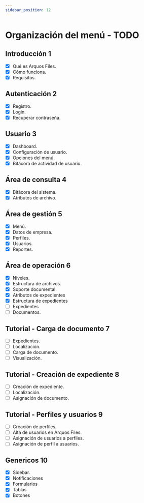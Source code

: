 ```yaml
---
sidebar_position: 12
---
```


# Organización del menú - TODO

## Introducción 1

- [x] Qué es Arquos Files.
- [x] Cómo funciona.
- [x] Requisitos.

## Autenticación 2

- [x] Registro.
- [x] Login.
- [x] Recuperar contraseña.

## Usuario 3

- [x] Dashboard.
- [x] Configuración de usuario.
- [x] Opciones del menú.
- [x] Bitácora de actividad de usuario.

## Área de consulta 4

- [x] Bitácora del sistema.
- [x] Atributos de archivo.

## Área de gestión 5

- [x] Menú.
- [x] Datos de empresa.
- [x] Perfiles.
- [x] Usuarios.
- [x] Reportes.

## Área de operación 6

- [x] Niveles.
- [x] Estructura de archivos.
- [x] Soporte documental.
- [x] Atributos de expedientes
- [x] Estructura de expedientes
- [ ] Expedientes
- [ ] Documentos.

## Tutorial - Carga de documento 7

- [ ] Expedientes.
- [ ] Localización.
- [ ] Carga de documento.
- [ ] Visualización.

## Tutorial - Creación de expediente 8

- [ ] Creación de expediente.
- [ ] Localización.
- [ ] Asignación de documento.

## Tutorial - Perfiles y usuarios 9

- [ ] Creación de perfiles.
- [ ] Alta de usuarios en Arquos Files.
- [ ] Asignación de usuarios a perfiles.
- [ ] Asignación de perfil a usuarios.

## Genericos 10

- [x] Sidebar.
- [x] Notificaciones
- [x] Formularios
- [x] Tablas
- [x] Botones
